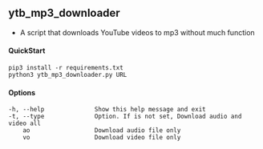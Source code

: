 ## ytb_mp3_downloader

- A script that downloads YouTube videos to mp3 without much function

#### QuickStart
```
pip3 install -r requirements.txt
python3 ytb_mp3_downloader.py URL
```

#### Options
```
-h, --help              Show this help message and exit
-t, --type              Option. If is not set, Download audio and video all
    ao                  Download audio file only
    vo                  Download video file only
```